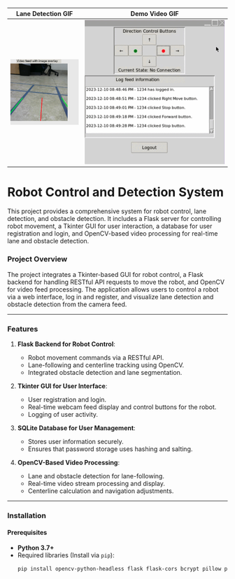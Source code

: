 | Lane Detection GIF | Demo Video GIF |
| ------------------ | -------------- |
| ![Lane Detection](laneDetection.gif) | ![Demo Video](4quadrantDisplay.gif) |



# Robot Control and Detection System

This project provides a comprehensive system for robot control, lane detection, and obstacle detection. It includes a Flask server for controlling robot movement, a Tkinter GUI for user interaction, a database for user registration and login, and OpenCV-based video processing for real-time lane and obstacle detection.


### Project Overview

The project integrates a Tkinter-based GUI for robot control, a Flask backend for handling RESTful API requests to move the robot, and OpenCV for video feed processing. The application allows users to control a robot via a web interface, log in and register, and visualize lane detection and obstacle detection from the camera feed.

---

### Features

1. **Flask Backend for Robot Control**:
   - Robot movement commands via a RESTful API.
   - Lane-following and centerline tracking using OpenCV.
   - Integrated obstacle detection and lane segmentation.

2. **Tkinter GUI for User Interface**:
   - User registration and login.
   - Real-time webcam feed display and control buttons for the robot.
   - Logging of user activity.

3. **SQLite Database for User Management**:
   - Stores user information securely.
   - Ensures that password storage uses hashing and salting.

4. **OpenCV-Based Video Processing**:
   - Lane and obstacle detection for lane-following.
   - Real-time video stream processing and display.
   - Centerline calculation and navigation adjustments.

---

### Installation

#### Prerequisites

- **Python 3.7+**
- Required libraries (Install via `pip`):
  ```bash
  pip install opencv-python-headless flask flask-cors bcrypt pillow pytz
